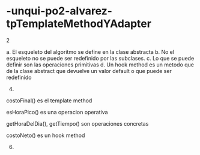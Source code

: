 # -unqui-po2-alvarez-tpTemplateMethodYAdapter

2 

a. El esqueleto del algoritmo se define en la clase abstracta
b. No el esqueleto no se puede ser redefinido por las subclases.
c. Lo que se puede definir son las operaciones primitivas
d. Un hook method es un metodo que de la clase abstract que devuelve un valor default o que puede ser redefinido

4.
 costoFinal() es el template method
 
 esHoraPico() es una operacion operativa 
 
 getHoraDelDia(), getTiempo() son operaciones concretas
 
 costoNeto() es un hook method
 
 
6.

